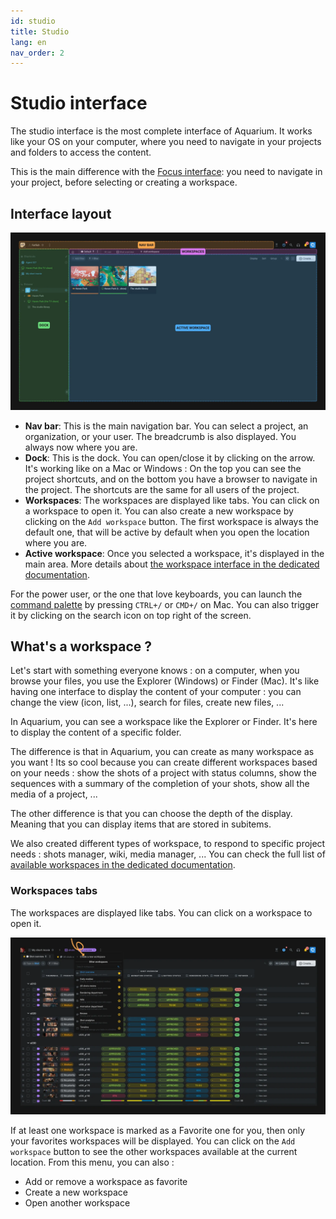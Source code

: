 ```yaml
---
id: studio
title: Studio
lang: en
nav_order: 2
---
```


# Studio interface

The studio interface is the most complete interface of Aquarium. It works like your OS on your computer, where you need to navigate in your projects and folders to access the content.

This is the main difference with the [Focus interface](./focus.md): you need to navigate in your project, before selecting or creating a workspace.

## Interface layout

![Studio](../../_medias/screenshots/studio-explained.webp)

- **Nav bar**: This is the main navigation bar. You can select a project, an organization, or your user. The breadcrumb is also displayed. You always now where you are.
- **Dock**: This is the dock. You can open/close it by clicking on the arrow. It's working like on a Mac or Windows : On the top you can see the project shortcuts, and on the bottom you have a browser to navigate in the project. The shortcuts are the same for all users of the project.
- **Workspaces**: The workspaces are displayed like tabs. You can click on a workspace to open it. You can also create a new workspace by clicking on the `Add workspace` button. The first workspace is always the default one, that will be active by default when you open the location where you are.
- **Active workspace**: Once you selected a workspace, it's displayed in the main area. More details about [the workspace interface in the dedicated documentation](../workspaces/index.md#options).

For the power user, or the one that love keyboards, you can launch the [command palette](../applications/command.md) by pressing `CTRL+/` or `CMD+/` on Mac. You can also trigger it by clicking on the <span class="aq-icon">search</span> icon on top right of the screen.

## What's a workspace ?

Let's start with something everyone knows : on a computer, when you browse your files, you use the Explorer (Windows) or Finder (Mac). It's like having one interface to display the content of your computer : you can change the view (icon, list, ...), search for files, create new files, ...

In Aquarium, you can see a workspace like the Explorer or Finder. It's here to display the content of a specific folder.

The difference is that in Aquarium, you can create as many workspace as you want ! Its so cool because you can create different workspaces based on your needs : show the shots of a project with status columns, show the sequences with a summary of the completion of your shots, show all the media of a project, ...

The other difference is that you can choose the depth of the display. Meaning that you can display items that are stored in subitems.

We also created different types of workspace, to respond to specific project needs : shots manager, wiki, media manager, ... You can check the full list of [available workspaces in the dedicated documentation](../workspaces/index.md#workspace-types).

### Workspaces tabs

The workspaces are displayed like tabs. You can click on a workspace to open it.

![Workspaces tabs](../../_medias/screenshots/studio-workspaces-tabs.webp)

If at least one workspace is marked as a Favorite one for you, then only your favorites workspaces will be displayed. You can click on the `Add workspace` button to see the other workspaces available at the current location. From this menu, you can also :

- Add or remove a workspace as favorite
- Create a new workspace
- Open another workspace